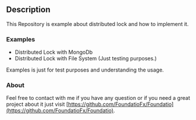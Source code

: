 ## Description

This Repository is example about distributed lock and how to implement it.

### Examples

- Distributed Lock with MongoDb
- Distributed Lock with File System (Just testing purposes.)

Examples is just for test purposes and understanding the usage.

### About

Feel free to contact with me if you have any question or if you need a great project about it just visit [https://github.com/FoundatioFx/Foundatio](https://github.com/FoundatioFx/Foundatio).